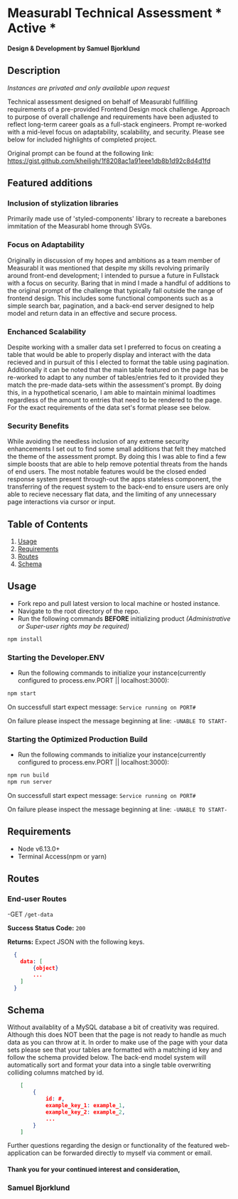 # Measurabl Technical Assessment * Active *
#### Design & Development by Samuel Bjorklund

## Description
*Instances are privated and only available upon request*

Technical assessment designed on behalf of Measurabl fullfilling requirements of a pre-provided Frontend Design mock challenge. Approach to purpose of overall challenge and requirements have been adjusted to reflect long-term career goals as a full-stack engineers. Prompt re-worked with a mid-level focus on adaptability, scalability, and security. Please see below for included highlights of completed project.

Original prompt can be found at the following link:
https://gist.github.com/kheiligh/1f8208ac1a91eee1db8b1d92c8d4d1fd

## Featured additions
### Inclusion of stylization libraries 
Primarily made use of 'styled-components' library to recreate a barebones immitation of the Measurabl home through SVGs.

### Focus on Adaptability
Originally in discussion of my hopes and ambitions as a team member of Measurabl it was mentioned that despite my skills revolving primarily around front-end development; I intended to pursue a future in Fullstack with a focus on security. Baring that in mind I made a handful of additions to the original prompt of the challenge that typically fall outside the range of frontend design. This includes some functional components such as a simple search bar, pagination, and a back-end server designed to help model and return data in an effective and secure process. 

### Enchanced Scalability
Despite working with a smaller data set I preferred to focus on creating a table that would be able to properly display and interact with the data recieved and in pursuit of this I elected to format the table using pagination. Additionally it can be noted that the main table featured on the page has be re-worked to adapt to any number of tables/entries fed to it provided they match the pre-made data-sets within the assessment's prompt. By doing this, in a hypothetical scenario, I am able to maintain minimal loadtimes regardless of the amount to entries that need to be rendered to the page. For the exact requirements of the data set's format please see below. 

### Security Benefits
While avoiding the needless inclusion of any extreme security enhancements I set out to find some small additions that felt they matched the theme of the assessment prompt. By doing this I was able to find a few simple boosts that are able to help remove potential threats from the hands of end users. The most notable features would be the closed ended response system present through-out the apps stateless component, the transferring of the request system to the back-end to ensure users are only able to recieve necessary flat data, and the limiting of any unnecessary page interactions via cursor or input. 

## Table of Contents
1. [Usage](#Usage)
1. [Requirements](#requirements)
1. [Routes](#routes)
1. [Schema](#schema)

## Usage
- Fork repo and pull latest version to local machine or hosted instance.
- Navigate to the root directory of the repo.
- Run the following commands **BEFORE** initializing product _(Administrative or Super-user rights may be required)_
```sh
npm install
```
### Starting the Developer.ENV
- Run the following commands to initialize your instance(currently configured to process.env.PORT || localhost:3000):
```sh
npm start
```
On successfull start expect message: `Service running on PORT#`

On failure please inspect the message beginning at line: `-UNABLE TO START-`
### Starting the Optimized Production Build
- Run the following commands to initialize your instance(currently configured to process.env.PORT || localhost:3000):
```sh
npm run build
npm run server
```
On successfull start expect message: `Service running on PORT#`

On failure please inspect the message beginning at line: `-UNABLE TO START-`

## Requirements
- Node v6.13.0+ 
- Terminal Access(npm or yarn)

## Routes
### End-user Routes
-GET `/get-data`

**Success Status Code:** `200`

**Returns:** Expect JSON with the following keys.
```json
  {
    data: [
        {object}
        ...
    ]
  }
```

## Schema
Without availablity of a MySQL database a bit of creativity was required. Although this does NOT been that the page is not ready to handle as much data as you can throw at it. In order to make use of the page with your data sets please see that your tables are formatted with a matching id key and follow the schema provided below. The back-end model system will automatically sort and format your data into a single table overwriting colliding columns matched by id.

```json
    [
        {
            id: #,
            example_key_1: example_1,
            example_key_2: example_2,
            ...
        }
    ]
```



Further questions regarding the design or functionality of the featured web-application can be forwarded directly to myself via comment or email.

#### Thank you for your continued interest and consideration,
### Samuel Bjorklund
